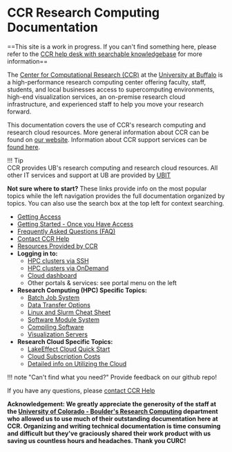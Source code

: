 # CCR Research Computing Documentation

==This site is a work in progress.  If you can't find something here, please refer to the [CCR help desk with searchable knowledgebase](https://ubccr.freshdesk.com) for more information==

The [Center for Computational Research (CCR)](https://buffalo.edu/ccr) at the [University at Buffalo](https://buffalo.edu) is a high-performance research computing center offering faculty, staff, students, and local businesses access to supercomputing environments, high-end visualization services, an on-premise research cloud infrastructure, and experienced staff to help you move your research forward.  

This documentation covers the use of CCR's research computing and research cloud resources. More general information about CCR can be found on [our website](https://buffalo.edu/ccr).  Information about CCR support services can be [found here](help.md).   

!!! Tip   
    CCR provides UB's research computing and research cloud resources. All other IT services and support at UB are provided by [UBIT](https://buffalo.edu/ubit)  

**Not sure where to start?** These links provide info on the most popular topics while the left navigation provides the full documentation organized by topics.  You can also use the search box at the top left for context searching.  

- [Getting Access](getting-access.md)  
- [Getting Started - Once you Have Access](getting-started.md)  
- [Frequently Asked Questions (FAQ)](faq.md)  
- [Contact CCR Help](help.md)  
- [Resources Provided by CCR](getting-started.md#computing-resources-at-ccr)
- **Logging in to:**
    - [HPC clusters via SSH](hpc/login.md)  
    - [HPC clusters via OnDemand](portals/ood.md)  
    - [Cloud dashboard](cloud/using.md)  
    - Other portals & services: see portal menu on the left  
- **Research Computing (HPC) Specific Topics:**  
    - [Batch Job System](hpc/jobs.md)  
    - [Data Transfer Options](hpc/data-transfer.md)  
    - [Linux and Slurm Cheat Sheet](https://buffalo.box.com/s/nqj3neyt2w1dtb3gix6zxqx5gcc9x30n)  
    - [Software Module System](software/modules.md)  
    - [Compiling Software](software/building.md)  
    - [Visualization Servers](hpc/viz.md)  
- **Research Cloud Specific Topics:**  
    - [LakeEffect Cloud Quick Start](cloud/lake-effect.md#lakeeffect-quick-start)  
    - [Cloud Subscription Costs](cloud/lake-effect.md#subscriptions)  
    - [Detailed info on Utilizing the Cloud](cloud/using.md)  


!!! note "Can't find what you need?"
    Provide feedback on our github repo!

If you have any questions, please [contact CCR Help](help.md)

**Acknowledgement:  We greatly appreciate the generosity of the staff at the [University of Colorado - Boulder's Research Computing](https://curc.readthedocs.io/) department who allowed us to use much of their outstanding documentation here at CCR.  Organizing and writing technical documentation is time consuming and difficult but they've graciously shared their work product with us saving us countless hours and headaches.  Thank you CURC!**  
